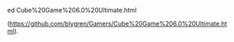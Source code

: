 ed
Cube%20Game%206.0%20Ultimate.html

(https://github.com/blygren/Gamers/Cube%20Game%206.0%20Ultimate.html).
